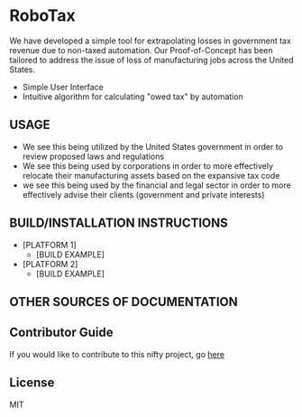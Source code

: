 # RoboTax

We have developed a simple tool for extrapolating losses in government tax revenue due to non-taxed automation.
Our Proof-of-Concept has been tailored to address the issue of loss of manufacturing jobs across the United States.
  * Simple User Interface 
  * Intuitive algorithm for calculating "owed tax" by automation

## USAGE
  * We see this being utilized by the United States government in order to review proposed laws and regulations
  * We see this being used by corporations in order to more effectively relocate their manufacturing assets based on the expansive tax code 
  * we see this being used by the financial and legal sector in order to more effectively advise their clients (government and private interests)
## BUILD/INSTALLATION INSTRUCTIONS
  * [PLATFORM 1]
    * [BUILD EXAMPLE]
  * [PLATFORM 2]
    * [BUILD EXAMPLE]

## OTHER SOURCES OF DOCUMENTATION

## Contributor Guide
If you would like to contribute to this nifty project, go [here](https://github.com/yashvesikar/robotax/blob/master/CONTRIBUTING.md)

## License 
MIT 
